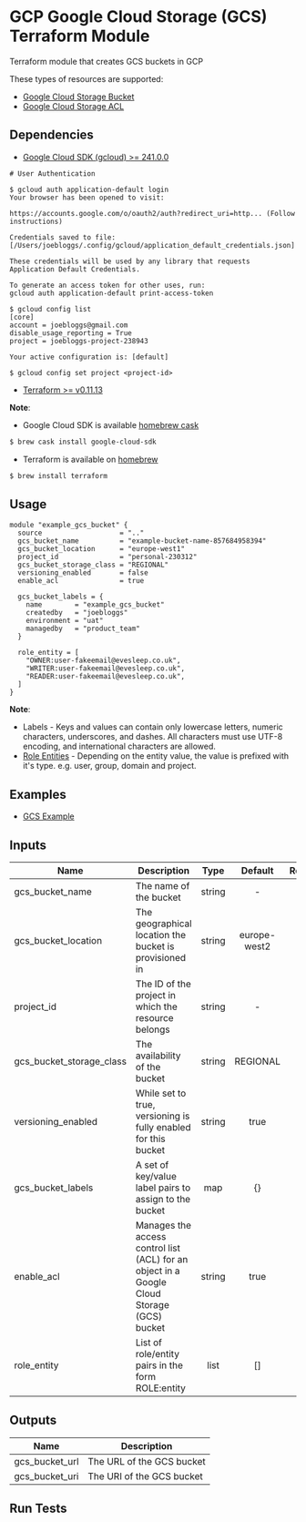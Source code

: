 # GCP Google Cloud Storage (GCS) Terraform Module

Terraform module that creates GCS buckets in GCP

These types of resources are supported:

* [Google Cloud Storage Bucket](https://www.terraform.io/docs/providers/google/r/storage_bucket.html)
* [Google Cloud Storage ACL](https://www.terraform.io/docs/providers/google/r/storage_bucket_acl.html)

## Dependencies

* [Google Cloud SDK (gcloud) >= 241.0.0](https://cloud.google.com/sdk/gcloud/)

```
# User Authentication

$ gcloud auth application-default login
Your browser has been opened to visit:

https://accounts.google.com/o/oauth2/auth?redirect_uri=http... (Follow instructions)

Credentials saved to file: [/Users/joebloggs/.config/gcloud/application_default_credentials.json]

These credentials will be used by any library that requests
Application Default Credentials.

To generate an access token for other uses, run:
gcloud auth application-default print-access-token

$ gcloud config list
[core]
account = joebloggs@gmail.com
disable_usage_reporting = True
project = joebloggs-project-238943

Your active configuration is: [default]

$ gcloud config set project <project-id>
```

* [Terraform >= v0.11.13](https://learn.hashicorp.com/terraform/getting-started/install.html)

**Note**:

* Google Cloud SDK is available [homebrew cask](https://github.com/Homebrew/homebrew-cask)

```bash
$ brew cask install google-cloud-sdk
```

* Terraform is available on [homebrew](https://brew.sh/)

```bash
$ brew install terraform
```

## Usage

```hcl
module "example_gcs_bucket" {
  source                   = ".."
  gcs_bucket_name          = "example-bucket-name-857684958394"
  gcs_bucket_location      = "europe-west1"
  project_id               = "personal-230312"
  gcs_bucket_storage_class = "REGIONAL"
  versioning_enabled       = false
  enable_acl               = true

  gcs_bucket_labels = {
    name        = "example_gcs_bucket"
    createdby   = "joebloggs"
    environment = "uat"
    managedby   = "product_team"
  }

  role_entity = [
    "OWNER:user-fakeemail@evesleep.co.uk",
    "WRITER:user-fakeemail@evesleep.co.uk",
    "READER:user-fakeemail@evesleep.co.uk",
  ]
}
```

**Note**:

* Labels - Keys and values can contain only lowercase letters, numeric characters, underscores, and dashes. All characters must use UTF-8 encoding, and international characters are allowed.
* [Role Entities](https://cloud.google.com/storage/docs/json_api/v1/bucketAccessControls) - Depending on the entity value, the value is prefixed with it's type. e.g. user, group, domain and project.

## Examples

* [GCS Example](example/main.tf)

## Inputs

| Name | Description | Type | Default | Required |
|------|-------------|:----:|:-----:|:-----:|
| gcs_bucket_name | The name of the bucket | string | - | yes |
| gcs_bucket_location | The geographical location the bucket is provisioned in | string | europe-west2 | no |
| project_id | The ID of the project in which the resource belongs | string | - | yes |
| gcs_bucket_storage_class| The availability of the bucket | string | REGIONAL | no |
| versioning_enabled | While set to true, versioning is fully enabled for this bucket | string | true | no |
| gcs_bucket_labels | A set of key/value label pairs to assign to the bucket | map| {} | no |
| enable_acl | Manages the access control list (ACL) for an object in a Google Cloud Storage (GCS) bucket | string| true | no |
| role_entity | List of role/entity pairs in the form ROLE:entity | list | [] | no |

## Outputs

| Name | Description |
|------|-------------|
| gcs_bucket_url | The URL of the GCS bucket |
| gcs_bucket_uri | The URI of the GCS bucket |

## Run Tests